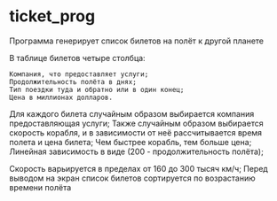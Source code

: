 # ticket_prog
Программа генерирует список билетов на полёт к другой планете

В таблице билетов четыре столбца:

    Компания, что предоставляет услуги;
    Продолжительность полёта в днях;
    Тип поездки туда и обратно или в один конец;
    Цена в миллионах долларов.

Для каждого билета случайным образом выбирается компания предоставляющая услуги;
Также случайным образом выбирается скорость корабля, и в зависимости от неё рассчитывается время полета и цена билета;
Чем быстрее корабль, тем больше цена; Линейная зависимость в виде (200 - продолжительность полёта);

Скорость варьируется в пределах от 160 до 300 тысяч км/ч;
Перед выводом на экран список билетов сортируется по возрастанию времени полёта
